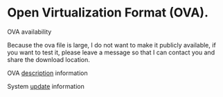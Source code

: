 
#  Open Virtualization Format (OVA).

OVA availability

Because the ova file is large, I do not want to make it publicly available, if you want to test it, please leave a message so that I can contact you and share the download location.

OVA [description](https://github.com/janvgils/gs-telemetry/blob/main/ova/DESCRIPTION.md) information

System [update](https://github.com/janvgils/gs-telemetry/blob/main/ova/UPDATE.md) information
